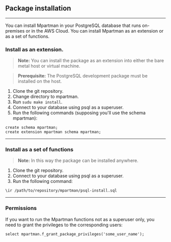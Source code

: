 ## Package installation
---
You can install Mpartman in your PostgreSQL database that runs on-premises or in the AWS Cloud. You can install Mpartman as an extension or as a set of functions.  

### Install as an extension.
> **Note:** You can install the package as an extension into either the bare metal host or virtual machine.  

> **Prerequisite:** The PostgreSQL development package must be installed on the host.

1. Clone the git repository.
2. Change directory to mpartman.
3. Run `sudu make install`.
4. Connect to your database using psql as a superuser.
5. Run the following commands (supposing you'll use the schema mpartman):
```
create schema mpartman;
create extension mpartman schema mpartman;
```
  
---
### Install as a set of functions
> **Note:** In this way the package can be installed anywhere.

1. Clone the git repository.
2. Connect to your database using psql as a superuser.
3. Run the following command:
```
\ir /path/to/repository/mpartman/psql-install.sql
```
  
---
### Permissions
If you want to run the Mpartman functions not as a superuser only, you need to grant the privileges to the corresponding users:
```
select mpartman.f_grant_package_privileges('some_user_name');
```

